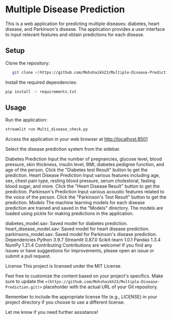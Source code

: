 # Multiple Disease Prediction

This is a web application for predicting multiple diseases: diabetes, heart disease, and Parkinson's disease. The application provides a user interface to input relevant features and obtain predictions for each disease.

## Setup

Clone the repository:

```bash
   git clone <(https://github.com/Mohshaikh23/Multiple-Disease-Prediction.git)>
```

Install the required dependencies:

```bash
pip install -r requirements.txt
```

## Usage

Run the application:

```bash
streamlit run Multi_disease_check.py
```

Access the application in your web browser at <http://localhost:8501>

Select the disease prediction system from the sidebar.

Diabetes Prediction
Input the number of pregnancies, glucose level, blood pressure, skin thickness, insulin level, BMI, diabetes pedigree function, and age of the person.
Click the "Diabetes test Result" button to get the prediction.
Heart Disease Prediction
Input various features including age, sex, chest pain type, resting blood pressure, serum cholestoral, fasting blood sugar, and more.
Click the "Heart Disease Result" button to get the prediction.
Parkinson's Prediction
Input various acoustic features related to the voice of the person.
Click the "Parkinson's Test Result" button to get the prediction.
Models
The machine learning models for each disease prediction are trained and saved in the "Models" directory. The models are loaded using pickle for making predictions in the application.

diabetes_model.sav: Saved model for diabetes prediction.
heart_disease_model.sav: Saved model for heart disease prediction.
parkinsons_model.sav: Saved model for Parkinson's disease prediction.
Dependencies
Python 3.9.7
Streamlit 0.87.0
Scikit-learn 1.0.1
Pandas 1.3.4
NumPy 1.21.4
Contributing
Contributions are welcome! If you find any issues or have suggestions for improvements, please open an issue or submit a pull request.

License
This project is licensed under the MIT License.

Feel free to customize the content based on your project's specifics. Make sure to update the `<(https://github.com/Mohshaikh23/Multiple-Disease-Prediction.git)>` placeholder with the actual URL of your Git repository.

Remember to include the appropriate license file (e.g., LICENSE) in your project directory if you choose to use a different license.

Let me know if you need further assistance!
